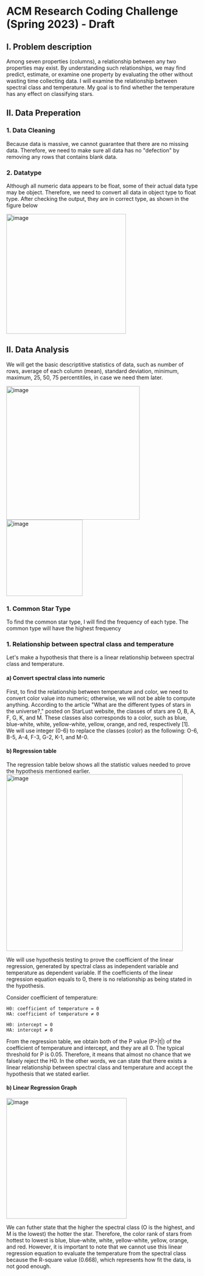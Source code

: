 # ACM Research Coding Challenge (Spring 2023) - Draft

## I. Problem description
Among seven properties (columns), a relationship between any two properties may exist. By understanding such relationships, we may find predict, estimate, or examine one property by evaluating the other without wasting time collecting data. I will examine the relationship between spectral class and temperature. My goal is to find whether the temperature has any effect on classifying stars. 

## II. Data Preperation
### 1. Data Cleaning
Because data is massive, we cannot guarantee that there are no missing data. Therefore, we need to make sure all data has no "defection" by removing any rows that contains blank data.
### 2. Datatype 
Although all numeric data appears to be float, some of their actual data type may be object. Therefore, we need to convert all data in object type to float type. After checking the output, they are in correct type, as shown in the figure below

<img width="314" alt="image" src="https://user-images.githubusercontent.com/104542629/212501727-025e03dc-0ebe-4efa-8654-22f8a5191d13.png">

## II. Data Analysis 
We will get the basic descriptitive statistics of data, such as number of rows, average of each column (mean), standard deviation, minimum, maximum, 25, 50, 75 percentitiles, in case we need them later.

<img width="350" alt="image" src="https://user-images.githubusercontent.com/104542629/212502255-e6add5a9-ae98-47c5-a89d-12a945e360a4.png"> <img width="200" alt="image" src="https://user-images.githubusercontent.com/104542629/212502270-6e7e56b9-deda-4e57-a05c-c2f10e5e67e3.png">

### 1. Common Star Type 
To find the common star type, I will find the frequency of each type. The common type will have the highest frequency

### 1. Relationship between spectral class and temperature
Let's make a hypothesis that there is a linear relationship between spectral class and temperature.
#### a) Convert spectral class into numeric
First, to find the relationship between temperature and color, we need to convert color value into numeric; otherwise, we will not be able to compute anything. According to the article "What are the different types of stars in the universe?," posted on StarLust website, the classes of stars are O, B, A, F, G, K, and M. These classes also corresponds to a color, such as blue, blue-white, white, yellow-white, yellow, orange, and red, respectively [1]. We will use integer (0-6) to replace the classes (color) as the following: O-6, B-5, A-4, F-3, G-2, K-1, and M-0. 
#### b) Regression table
The regression table below shows all the statistic values needed to prove the hypothesis mentioned earlier. 
<img width="463" alt="image" src="https://user-images.githubusercontent.com/104542629/212528039-a602d703-1ace-45dd-b915-75ffb491a9ee.png">

We will use hypothesis testing to prove the coefficient of the linear regression, generated by spectral class as independent variable and temperature as dependent variable. If the coefficients of the linear regression equation equals to 0, there is no relationship as being stated in the hypothesis.

Consider coefficient of temperature:

    H0: coefficient of temperature = 0
    HA: coefficient of temperature ≠ 0
    
    H0: intercept = 0
    HA: intercept ≠ 0   
From the regression table, we obtain both of the P value (P>|t|) of the coefficient of temperature and intercept, and they are all 0. The typical threshold for P is 0.05. Therefore, it means that almost no chance that we falsely reject the H0. In the other words, we can state that there exists a linear relationship between spectral class and temperature and accept the hypothesis that we stated earlier. 
#### b) Linear Regression Graph
<img width="316" alt="image" src="https://user-images.githubusercontent.com/104542629/212529874-750fa670-daf8-4f7a-b184-dff4afa79133.png">

We can futher state that the higher the spectral class (O is the highest, and M is the lowest) the hotter the star. Therefore, the color rank of stars from hottest to lowest is blue, blue-white, white, yellow-white, yellow, orange, and red. However, it is important to note that we cannot use this linear regression equation to evaluate the temperature from the spectral class because the R-square value (0.668), which represents how fit the data, is not good enough.  

